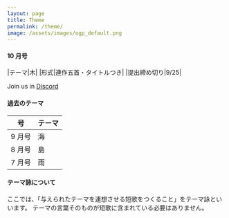 ```yaml
---
layout: page
title: Theme
permalink: /theme/
image: /assets/images/ogp_default.png
---
```


#### 10 月号

|テーマ|木|
|形式|連作五首・タイトルつき|
|提出締め切り|9/25|

Join us in <i class="fa-brands fa-discord"></i> [Discord](https://discord.gg/WyV2XHN6z2)

#### 過去のテーマ

| 号     | テーマ |
| ------ | ------ |
| 9 月号 | 海     |
| 8 月号 | 島     |
| 7 月号 | 雨     |

#### テーマ詠について

ここでは、「与えられたテーマを連想させる短歌をつくること」をテーマ詠といいます。
テーマの言葉そのものが短歌に含まれている必要はありません。
